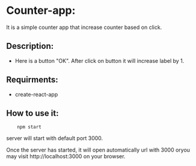 # Counter-app:
  It is a simple counter app that increase counter based on click.

## Description: 
  * Here is a button "OK". After click on button it will increase label by 1.

## Requirments:
  * create-react-app

## How to use it:
  ```shell
      npm start
  ```
  server will start with default port 3000. 

  Once the server has started, it will open automatically url with 3000 oryou may visit http://localhost:3000 on your browser.
   

